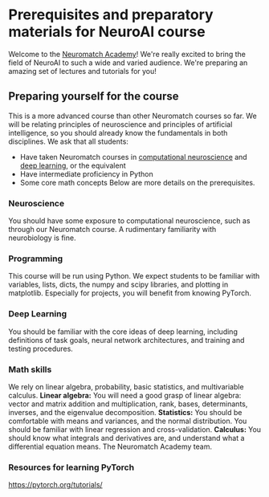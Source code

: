 # Prerequisites and preparatory materials for NeuroAI course
Welcome to the [Neuromatch Academy](https://academy.neuromatch.io/)! We're really excited to bring the field of NeuroAI to such a wide and varied audience. We're preparing an amazing set of lectures and tutorials for you!
## Preparing yourself for the course
This is a more advanced course than other Neuromatch courses so far. We will be relating principles of neuroscience and principles of artificial intelligence, so you should already know the fundamentals in both disciplines. We ask that all students: 
  * Have taken Neuromatch courses in [computational neuroscience](https://compneuro.neuromatch.io/tutorials/intro.html) and [deep learning](https://deeplearning.neuromatch.io/), or the equivalent
  * Have intermediate proficiency in Python
  * Some core math concepts
Below are more details on the prerequisites. 
### Neuroscience
You should have some exposure to computational neuroscience, such as through our Neuromatch course. A rudimentary familiarity with neurobiology is fine.
### Programming
This course will be run using Python. We expect students to be familiar with variables, lists, dicts, the numpy and scipy libraries, and plotting in matplotlib. Especially for projects, you will benefit from knowing PyTorch.
### Deep Learning
You should be familiar with the core ideas of deep learning, including definitions of task goals, neural network architectures, and training and testing procedures.
### Math skills
We rely on linear algebra, probability, basic statistics, and multivariable calculus.
**Linear algebra:** You will need a good grasp of linear algebra: vector and matrix addition and multiplication, rank, bases, determinants, inverses, and the eigenvalue decomposition.
**Statistics:** You should be comfortable with means and variances, and the normal distribution. You should be familiar with linear regression and cross-validation.
**Calculus:** You should know what integrals and derivatives are, and understand what a differential equation means.
The Neuromatch Academy team.
### Resources for learning PyTorch
https://pytorch.org/tutorials/
